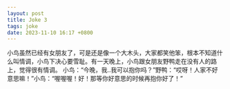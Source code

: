 ```yaml
---
layout: post
title: Joke 3
tags: joke
date: 2023-11-10 16:17 +0800
---
```

小鸟虽然已经有女朋友了，可是还是像一个大木头，大家都笑他笨，根本不知道什么叫情调，小鸟下决心要雪耻。有一天晚上，小鸟跟女朋友野鸭走在没有人的路上，觉得很有情调。
小鸟：“今晚，我..我可以抱你吗？”野鸭：“哎呀！人家不好意思嘛！”小鸟：“喔喔喔！好！那等你好意思的时候再抱你好了！”


